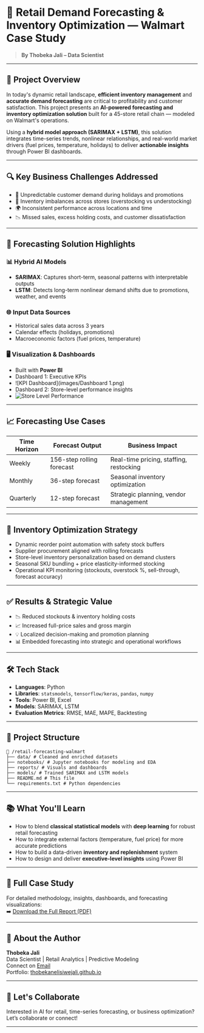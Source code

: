 # 🛒 Retail Demand Forecasting & Inventory Optimization — Walmart Case Study

> **By Thobeka Jali – Data Scientist**



---

## 🚀 Project Overview

In today's dynamic retail landscape, **efficient inventory management** and **accurate demand forecasting** are critical to profitability and customer satisfaction. This project presents an **AI-powered forecasting and inventory optimization solution** built for a 45-store retail chain — modeled on Walmart's operations.

Using a **hybrid model approach (SARIMAX + LSTM)**, this solution integrates time-series trends, nonlinear relationships, and real-world market drivers (fuel prices, temperature, holidays) to deliver **actionable insights** through Power BI dashboards.

---

## 🔍 Key Business Challenges Addressed

- 🎯 Unpredictable customer demand during holidays and promotions  
- 🏬 Inventory imbalances across stores (overstocking vs understocking)  
- 🌍 Inconsistent performance across locations and time  
- 📉 Missed sales, excess holding costs, and customer dissatisfaction  

---

## 🧠 Forecasting Solution Highlights

### 📊 Hybrid AI Models
- **SARIMAX**: Captures short-term, seasonal patterns with interpretable outputs  
- **LSTM**: Detects long-term nonlinear demand shifts due to promotions, weather, and events  

### 🌐 Input Data Sources
- Historical sales data across 3 years  
- Calendar effects (holidays, promotions)  
- Macroeconomic factors (fuel prices, temperature)  

### 🖥️ Visualization & Dashboards
- Built with **Power BI**  
- Dashboard 1: Executive KPIs
- ![KPI Dashboard](images/Dashboard 1.png)
- Dashboard 2: Store-level performance insights
- ![Store Level Performance](images/dashboard_kpi.png)

---

## 📈 Forecasting Use Cases

| Time Horizon | Forecast Output | Business Impact |
|--------------|------------------|------------------|
| Weekly       | 156-step rolling forecast | Real-time pricing, staffing, restocking |
| Monthly      | 36-step forecast | Seasonal inventory optimization |
| Quarterly    | 12-step forecast | Strategic planning, vendor management |

---

## 🧩 Inventory Optimization Strategy

- Dynamic reorder point automation with safety stock buffers  
- Supplier procurement aligned with rolling forecasts  
- Store-level inventory personalization based on demand clusters  
- Seasonal SKU bundling + price elasticity-informed stocking  
- Operational KPI monitoring (stockouts, overstock %, sell-through, forecast accuracy)

---

## ✅ Results & Strategic Value

- 📉 Reduced stockouts & inventory holding costs  
- 📈 Increased full-price sales and gross margin  
- 💡 Localized decision-making and promotion planning  
- 📊 Embedded forecasting into strategic and operational workflows  

---

## 🛠️ Tech Stack

- **Languages**: Python  
- **Libraries**: `statsmodels`, `tensorflow/keras`, `pandas`, `numpy`  
- **Tools**: Power BI, Excel  
- **Models**: SARIMAX, LSTM  
- **Evaluation Metrics**: RMSE, MAE, MAPE, Backtesting  

---

## 📌 Project Structure
````
📁 /retail-forecasting-walmart
├── data/ # Cleaned and enriched datasets
├── notebooks/ # Jupyter notebooks for modeling and EDA
├── reports/ # Visuals and dashboards
├── models/ # Trained SARIMAX and LSTM models
├── README.md # This file
└── requirements.txt # Python dependencies
````

---

## 📚 What You'll Learn

- How to blend **classical statistical models** with **deep learning** for robust retail forecasting  
- How to integrate external factors (temperature, fuel price) for more accurate predictions  
- How to build a data-driven **inventory and replenishment** system  
- How to design and deliver **executive-level insights** using Power BI  

---

## 📄 Full Case Study

For detailed methodology, insights, dashboards, and forecasting visualizations:  
➡️ [Download the Full Report (PDF)](./Demand%20Forecasting%20Report.pdf)

---

## 💼 About the Author

**Thobeka Jali**  
Data Scientist | Retail Analytics | Predictive Modeling  
Connect on [Email](thobekaj63@gmail.com)  
Portfolio: [thobekanelisiwejali.github.io](https://yourname.github.io)

---

## 🤝 Let's Collaborate

Interested in AI for retail, time-series forecasting, or business optimization?  
Let’s collaborate or connect!

---
